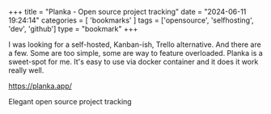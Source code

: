 +++
title = "Planka - Open source project tracking"
date = "2024-06-11 19:24:14"
categories = [ 'bookmarks' ]
tags = ['opensource', 'selfhosting', 'dev', 'github']
type = "bookmark"
+++

I was looking for a self-hosted, Kanban-ish, Trello alternative. And there are a few. Some are too simple, some are way to feature overloaded. Planka is a sweet-spot for me. It's easy to use via docker container and it does it work really well.   

<https://planka.app/>  

Elegant open source project tracking  

